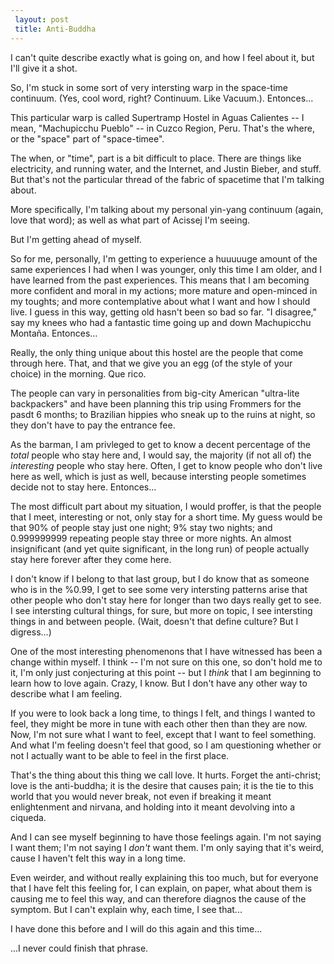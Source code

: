 ```yaml
---
 layout: post
 title: Anti-Buddha
---
```


I can't quite describe exactly what is going on, and how I feel about
it, but I'll give it a shot.

So, I'm stuck in some sort of very intersting warp in the space-time
continuum. (Yes, cool word, right? Continuum. Like Vacuum.). Entonces...

This particular warp is called Supertramp Hostel in Aguas Calientes -- I
mean, "Machupicchu Pueblo" -- in Cuzco Region, Peru. That's the where,
or the "space" part of "space-timee".

The when, or "time", part is a bit difficult to place. There are things
like electricity, and running water, and the Internet, and Justin
Bieber, and stuff. But that's not the particular thread of the fabric of
spacetime that I'm talking about.

More specifically, I'm talking about my personal yin-yang continuum
(again, love that word); as well as what part of Acissej I'm seeing.

But I'm getting ahead of myself.

So for me, personally, I'm getting to experience a huuuuuge amount of
the same experiences I had when I was younger, only this time I am
older, and I have learned from the past experiences. This means that I
am becoming more confident and moral in my actions; more mature and
open-minced in my toughts; and more contemplative about what I want and
how I should live. I guess in this way, getting old hasn't been so bad
so far. "I disagree," say my knees who had a fantastic time going up and
down Machupicchu Montaña. Entonces...

Really, the only thing unique about this hostel are the people that come
through here. That, and that we give you an egg (of the style of your
choice) in the morning. Que rico.

The people can vary in personalities from big-city American "ultra-lite
backpackers" and have been planning this trip using Frommers for the
pasdt 6 months; to Brazilian hippies who sneak up to the ruins at night,
so they don't have to pay the entrance fee.

As the barman, I am privleged to get to know a decent percentage of the
*total* people who stay here and, I would say, the majority (if not all
of) the *interesting* people who stay here. Often, I get to know people
who don't live here as well, which is just as well, because intersting
people sometimes decide not to stay here. Entonces...

The most difficult part about my situation, I would proffer, is that the
people that I meet, interesting or not, only stay for a short time. My
guess would be that 90% of people stay just one night; 9% stay two
nights; and 0.999999999 repeating people stay three or more nights. An
almost insignificant (and yet quite significant, in the long run) of
people actually stay here forever after they come here.

I don't know if I belong to that last group, but I do know that as
someone who is in the %0.99, I get to see some very intersting patterns
arise that other people who don't stay here for longer than two days
really get to see. I see intersting cultural things, for sure, but more
on topic, I see intersting things in and between people. (Wait, doesn't
that define culture? But I digress...)

One of the most interesting phenomenons that I have witnessed has been a
change within myself. I think -- I'm not sure on this one, so don't hold
me to it, I'm only just conjecturing at this point -- but I *think* that
I am beginning to learn how to love again. Crazy, I know. But I don't
have any other way to describe what I am feeling.

If you were to look back a long time, to things I felt, and things I
wanted to feel, they might be more in tune with each other then than
they are now. Now, I'm not sure what I want to feel, except that I want
to feel something. And what I'm feeling doesn't feel that good, so I am
questioning whether or not I actually want to be able to feel in the
first place.

That's the thing about this thing we call love. It hurts. Forget the
anti-christ; love is the anti-buddha; it is the desire that causes pain;
it is the tie to this world that you would never break, not even if
breaking it meant enlightenment and nirvana, and holding into it meant
devolving into a ciqueda.

And I can see myself beginning to have those feelings again. I'm not
saying I want them; I'm not saying I *don't* want them. I'm only saying
that it's weird, cause I haven't felt this way in a long time.

Even weirder, and without really explaining this too much, but for
everyone that I have felt this feeling for, I can explain, on paper,
what about them is causing me to feel this way, and can therefore
diagnos the cause of the symptom. But I can't explain why, each time, I
see that...

I have done this before
and I will do this again
and this time...

...I never could finish that phrase.

